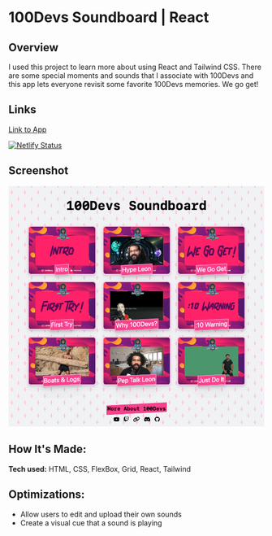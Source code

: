 # 100Devs Soundboard | React

## Overview
I used this project to learn more about using React and Tailwind CSS. There are some special moments and sounds that I associate with 100Devs and this app lets everyone revisit some favorite 100Devs memories. We go get!

## Links
[Link to App](https://soundboard-100devs.netlify.app)

[![Netlify Status](https://api.netlify.com/api/v1/badges/901b3ba7-ab32-4cc9-a448-66b7d99d9367/deploy-status)](https://app.netlify.com/sites/soundboard-100devs/deploys)

## Screenshot
![Soundboard Screenshot](/public/images/app-screenshot.png)

## How It's Made:
**Tech used:** HTML, CSS, FlexBox, Grid, React, Tailwind

## Optimizations:
- Allow users to edit and upload their own sounds
- Create a visual cue that a sound is playing